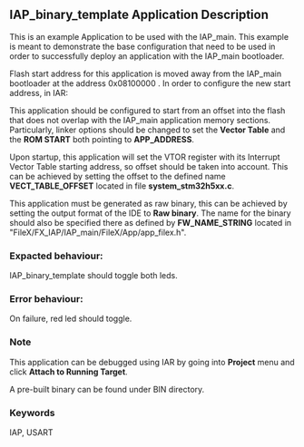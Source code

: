 ## <b>IAP_binary_template Application Description</b>

This is an example Application to be used with the IAP_main. This example is meant to demonstrate the base configuration
that need to be used in order to successfully deploy an application with the IAP_main bootloader.

Flash start address for this application is moved away from the IAP_main bootloader at the address 0x08100000 .
In order to configure the new start address, in IAR:

This application should be configured to start from an offset into the flash that does not overlap with the IAP_main application memory sections.
Particularly, linker options should be changed to set the **Vector Table** and the **ROM START** both pointing to **APP_ADDRESS**.

Upon startup, this application will set the VTOR register with its Interrupt Vector Table starting address, so offset should be taken into account.
This can be achieved by setting the offset to the defined name **VECT_TABLE_OFFSET** located in file **system_stm32h5xx.c**.

This application must be generated as raw binary, this can be achieved by setting the output format of the IDE to **Raw binary**.
The name for the binary should also be specified there as defined by **FW_NAME_STRING** located in "FileX/FX_IAP/IAP_main/FileX/App/app_filex.h".

### <b>Expacted behaviour:</b>
IAP_binary_template should toggle both leds.

### <b>Error behaviour:</b>
On failure, red led should toggle.

### <b>Note</b>
This application can be debugged using IAR by going into **Project** menu and click **Attach to Running Target**.

A pre-built binary can be found under BIN directory.

### <b>Keywords</b>
IAP, USART